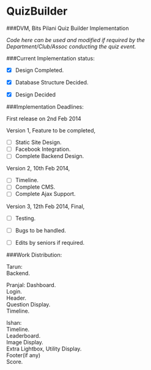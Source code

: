 QuizBuilder
===========
  
###DVM, Bits Pilani Quiz Builder Implementation  
  
*Code here can be used and modified if required by the Department/Club/Assoc conducting the quiz event.*  
  
  
###Current Implementation status:  
  
- [x] Design Completed.  
- [x] Database Structure Decided.
- [x] Design Decided  


###Implementation Deadlines:
  
First release on 2nd Feb 2014  
  
Version 1, Feature to be completed,  
  
- [ ] Static Site Design.  
- [ ] Facebook Integration.  
- [ ] Complete Backend Design.  
  
Version 2, 10th Feb 2014,  
  
- [ ] Timeline.  
- [ ] Complete CMS.  
- [ ] Complete Ajax Support.  
  
Version 3, 12th Feb 2014, Final,  
  
- [ ] Testing.  
- [ ] Bugs to be handled.  
- [ ] Edits by seniors if required.  
  
  
###Work Distribution:  
  
Tarun:  
Backend.  

Pranjal:
Dashboard.  
Login.  
Header.  
Question Display.  
Timeline.  
  
Ishan:  
Timeline.  
Leaderboard.  
Image Display.  
Extra Lightbox, Utility Display.  
Footer(if any)  
Score.  
